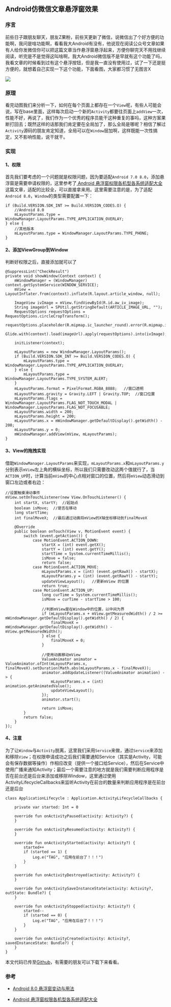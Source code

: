 ## Android仿微信文章悬浮窗效果

### 序言

前些日子跟朋友聊天，朋友Z果粉，前些天更新了微信，说微信出了个好方便的功能啊，我问是啥功能啊，看看我大Android有没有，他说现在阅读公众号文章如果有人给你发微信你可以把这篇文章当作悬浮窗悬浮起来，方便你聊完天不用找继续阅读，听完是不是觉得这叫啥啊，我大Android微信版不是早就有这个功能了吗，我看文章的时候看到过有这个悬浮按钮，但是我一直没有使用过，试了一下还是挺方便的，就想着自己实现一下这个功能，下面看图，大家都习惯了无图言X

![](http://ooaap25kv.bkt.clouddn.com/18-10-9/44021423.jpg)

### 原理

看完动图我们来分析一下，如何在每个页面上都存在一个`View`呢，有些人可能会说，写在base里面，这样每次启动一个新的`Activity`都要往页面上`addView`一次，性能不好，再说了，我们作为一个优秀的程序员能干这种重复的事吗，这种方案果断打回去；既然这样的话那我们肯定要在全局加了，那么全局是哪呢？相信了解过`Activity`源码的朋友肯定知道，全局可以在`Window`层加啊，这样既能一次性搞定，又不影响性能，说干就干。

### 实现

#### 1、权限

首先我们要考虑的一个问题就是权限问题，因为要适配`Android 7.0 8.0`，添加悬浮窗是需要申请权限的，这里参考了[
Android 悬浮窗权限各机型各系统适配大全](https://blog.csdn.net/self_study/article/details/52859790)这篇文章，适配的比较全，可以直接拿来用。这里需要注意的是，为了适配`Android 8.0`，`Window`的类型需要配置一下：

```
if (Build.VERSION.SDK_INT >= Build.VERSION_CODES.O) {
	//Android 8.0
	mLayoutParams.type = WindowManager.LayoutParams.TYPE_APPLICATION_OVERLAY;
} else {
	//其他版本
	mLayoutParams.type = WindowManager.LayoutParams.TYPE_PHONE;
}
```

#### 2、添加ViewGroup到Window

判断好权限之后，直接添加就可以了

```
@SuppressLint("CheckResult")
private void showWindow(Context context) {
    mWindowManager = (WindowManager) context.getSystemService(WINDOW_SERVICE);
    mView = LayoutInflater.from(context).inflate(R.layout.article_window, null);

    ImageView ivImage = mView.findViewById(R.id.aw_iv_image);
    String imageUrl = SPUtil.getStringDefault(ARTICLE_IMAGE_URL, "");
    RequestOptions requestOptions = RequestOptions.circleCropTransform();
    requestOptions.placeholder(R.mipmap.ic_launcher_round).error(R.mipmap.ic_launcher_round);
    Glide.with(context).load(imageUrl).apply(requestOptions).into(ivImage);

    initListener(context);

    mLayoutParams = new WindowManager.LayoutParams();
    if (Build.VERSION.SDK_INT >= Build.VERSION_CODES.O) {
        mLayoutParams.type = WindowManager.LayoutParams.TYPE_APPLICATION_OVERLAY;
    } else {
        mLayoutParams.type = WindowManager.LayoutParams.TYPE_SYSTEM_ALERT;
    }
    mLayoutParams.format = PixelFormat.RGBA_8888;   //窗口透明
    mLayoutParams.gravity = Gravity.LEFT | Gravity.TOP;  //窗口位置
    mLayoutParams.flags = WindowManager.LayoutParams.FLAG_NOT_TOUCH_MODAL | WindowManager.LayoutParams.FLAG_NOT_FOCUSABLE;
    mLayoutParams.width = 200;
    mLayoutParams.height = 200;
    mLayoutParams.x = mWindowManager.getDefaultDisplay().getWidth() - 200;
    mLayoutParams.y = 0;
    mWindowManager.addView(mView, mLayoutParams);
}
```

#### 3、View的拖拽实现

借助`WindowManager.LayoutParams`来实现，`mLayoutParams.x`和`mLayoutParams.y`分别表示`mView`左上角的横纵坐标，所以我们只需要改动这两个值就行了，当`ACTION_UP`时，计算当前`mView`的中心点相对窗口的位置，然后将`mView`动态滑动到窗口左边或者右边：

```
//设置触摸滑动事件
mView.setOnTouchListener(new View.OnTouchListener() {
    int startX, startY;  //起始点
    boolean isMove;  //是否在移动
    long startTime;
    int finalMoveX;  //最后通过动画将mView的X轴坐标移动到finalMoveX

    @Override
    public boolean onTouch(View v, MotionEvent event) {
        switch (event.getAction()) {
            case MotionEvent.ACTION_DOWN:
                startX = (int) event.getX();
                startY = (int) event.getY();
                startTime = System.currentTimeMillis();
                isMove = false;
                return false;
            case MotionEvent.ACTION_MOVE:
                mLayoutParams.x = (int) (event.getRawX() - startX);
                mLayoutParams.y = (int) (event.getRawY() - startY);
                updateViewLayout();   //更新mView 的位置
                return true;
            case MotionEvent.ACTION_UP:
                long curTime = System.currentTimeMillis();
                isMove = curTime - startTime > 100;
                
                //判断mView是在Window中的位置，以中间为界
                if (mLayoutParams.x + mView.getMeasuredWidth() / 2 >= mWindowManager.getDefaultDisplay().getWidth() / 2) {
                    finalMoveX = mWindowManager.getDefaultDisplay().getWidth() - mView.getMeasuredWidth();
                } else {
                    finalMoveX = 0;
                }
                
                //使用动画移动mView
                ValueAnimator animator = ValueAnimator.ofInt(mLayoutParams.x, finalMoveX).setDuration(Math.abs(mLayoutParams.x - finalMoveX));
                animator.addUpdateListener((ValueAnimator animation) -> {
                    mLayoutParams.x = (int) animation.getAnimatedValue();
                    updateViewLayout();
                });
                animator.start();

                return isMove;
        }
        return false;
    }
});
```

#### 4、注意

为了让`Window`与`Activity`脱离，这里我们采用`Service`来做，通过`Service`来添加和移除`View`；在权限申请成功之后我们需要通知Service（其实是Activity，可能会有保存数据等操作）作相应改变（提供一个接口给Service），然后在Service中使用广播来通知Activity；最后一个需要注意的地方就是我们需要判断应用程序是否在前台还是后台来添加或移除Window，这里通过使用ActivityLifecycleCallbacks来监听Activity在前台的数量来判断应用程序是在前台还是后台

```
class ApplicationLifecycle : Application.ActivityLifecycleCallbacks {

    private var started: Int = 0

    override fun onActivityPaused(activity: Activity?) {
    }

    override fun onActivityResumed(activity: Activity?) {
    }

    override fun onActivityStarted(activity: Activity?) {
        started++
        if (started == 1) {
            Log.e("TAG", "应用在前台了！！！")
        }
    }

    override fun onActivityDestroyed(activity: Activity?) {
    }

    override fun onActivitySaveInstanceState(activity: Activity?, outState: Bundle?) {
    }

    override fun onActivityStopped(activity: Activity?) {
        started--
        if (started == 0) {
            Log.e("TAG", "应用在后台了！！！")
        }
    }

    override fun onActivityCreated(activity: Activity?, savedInstanceState: Bundle?) {
    }
}

```

本文代码已传至[Github](https://github.com/24Kshign/SuspensionWindow)，有需要的朋友可以下载下来看看。


### 参考

- [Android 8.0 悬浮窗变动与用法](https://blog.csdn.net/mai763727999/article/details/78983375/)

- [
Android 悬浮窗权限各机型各系统适配大全](https://blog.csdn.net/self_study/article/details/52859790)